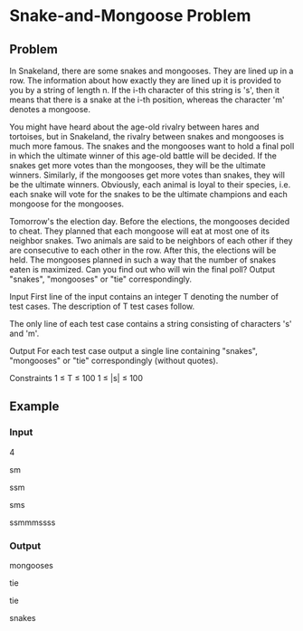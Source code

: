 # Snake-and-Mongoose Problem

## Problem 

In Snakeland, there are some snakes and mongooses. They are lined up in a row. The information about how exactly they are lined up it is provided to you by a string of length n. If the i-th character of this string is 's', then it means that there is a snake at the i-th position, whereas the character 'm' denotes a mongoose.

You might have heard about the age-old rivalry between hares and tortoises, but in Snakeland, the rivalry between snakes and mongooses is much more famous. The snakes and the mongooses want to hold a final poll in which the ultimate winner of this age-old battle will be decided. If the snakes get more votes than the mongooses, they will be the ultimate winners. Similarly, if the mongooses get more votes than snakes, they will be the ultimate winners. Obviously, each animal is loyal to their species, i.e. each snake will vote for the snakes to be the ultimate champions and each mongoose for the mongooses.

Tomorrow's the election day. Before the elections, the mongooses decided to cheat. They planned that each mongoose will eat at most one of its neighbor snakes. Two animals are said to be neighbors of each other if they are consecutive to each other in the row. After this, the elections will be held. The mongooses planned in such a way that the number of snakes eaten is maximized. Can you find out who will win the final poll? Output "snakes", "mongooses" or "tie" correspondingly.

Input
First line of the input contains an integer T denoting the number of test cases. The description of T test cases follow.

The only line of each test case contains a string consisting of characters 's' and 'm'.

Output
For each test case output a single line containing "snakes", "mongooses" or "tie" correspondingly (without quotes).

Constraints
1 ≤ T ≤ 100
1 ≤ |s| ≤ 100

## Example

### Input
4

sm

ssm

sms

ssmmmssss

### Output

mongooses

tie

tie

snakes

